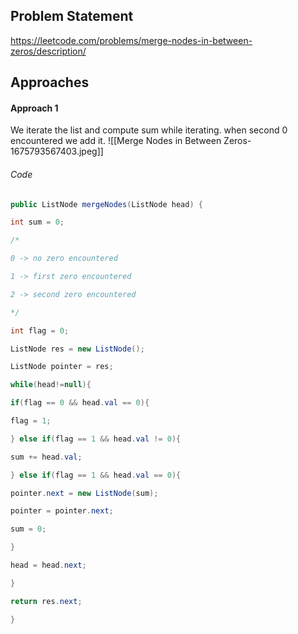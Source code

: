 ## Problem Statement
https://leetcode.com/problems/merge-nodes-in-between-zeros/description/

## Approaches
#### Approach 1
We iterate the list and compute sum while iterating. when second 0 encountered we add it.
![[Merge Nodes in Between Zeros-1675793567403.jpeg]]

###### Code
```java
public ListNode mergeNodes(ListNode head) {

int sum = 0;

/*

0 -> no zero encountered

1 -> first zero encountered

2 -> second zero encountered

*/

int flag = 0;

ListNode res = new ListNode();

ListNode pointer = res;

while(head!=null){

if(flag == 0 && head.val == 0){

flag = 1;

} else if(flag == 1 && head.val != 0){

sum += head.val;

} else if(flag == 1 && head.val == 0){

pointer.next = new ListNode(sum);

pointer = pointer.next;

sum = 0;

}

head = head.next;

}

return res.next;

}
```